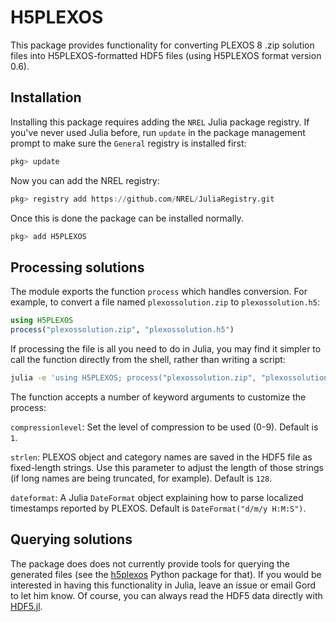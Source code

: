 # H5PLEXOS

This package provides functionality for converting PLEXOS 8 .zip solution files
into H5PLEXOS-formatted HDF5 files (using H5PLEXOS format version 0.6).

## Installation

Installing this package requires adding the
`NREL` Julia package registry. If you've never used Julia before,
run `update` in the package management prompt to make sure the `General`
registry is installed first:

```julia
pkg> update
```

Now you can add the NREL registry:

```julia
pkg> registry add https://github.com/NREL/JuliaRegistry.git
```

Once this is done the package can be installed normally.

```julia
pkg> add H5PLEXOS
```

## Processing solutions

The module exports the  function `process` which handles conversion. For
example, to convert a file named `plexossolution.zip` to `plexossolution.h5`:

```julia
using H5PLEXOS
process("plexossolution.zip", "plexossolution.h5")
```

If processing the file is all you need to do in Julia, you may find it simpler
to call the function directly from the shell, rather than writing a script:

```sh
julia -e 'using H5PLEXOS; process("plexossolution.zip", "plexossolution.h5")'
```

The function accepts a number of keyword arguments to customize the process:

`compressionlevel`: Set the level of compression to be used (0-9).
Default is `1`.

`strlen`: PLEXOS object and category names are saved in the HDF5 file as
fixed-length strings. Use this parameter to adjust the length of those strings
(if long names are being truncated, for example). Default is `128`.

`dateformat`: A Julia `DateFormat` object explaining how to parse localized
timestamps reported by PLEXOS. Default is `DateFormat("d/m/y H:M:S")`.

## Querying solutions

The package does does not currently provide tools for querying the generated
files (see the [h5plexos](https://github.com/NREL/h5plexos) Python package
for that). If you would be interested in having this functionality in Julia,
leave an issue or email Gord to let him know. Of course, you can always read
the HDF5 data directly with [HDF5.jl](https://github.com/JuliaIO/HDF5.jl).
